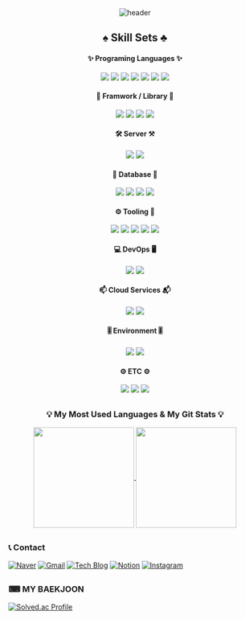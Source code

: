 <!-- ## Hi there 👋 -->
<!--
**sebin0918/sebin0918** is a ✨ _special_ ✨ repository because its `README.md` (this file) appears on your GitHub profile.
Here are some ideas to get you started:

- 🔭 I’m currently working on ...
- 🌱 I’m currently learning ...
- 👯 I’m looking to collaborate on ...
- 🤔 I’m looking for help with ...
- 💬 Ask me about ...
- 📫 How to reach me: ...
- 😄 Pronouns: ...
- ⚡ Fun fact: ...
-->

<div align="center">
    <img src="https://capsule-render.vercel.app/api?type=Waving&color=auto&height=300&section=header&text=Sebin%20Github&desc=welcome%20junior%20developer%20Github&descSize=30&fontSize=90&fontColor=#ffffff&fontAlignY=60&desc=Desc&descAlignY=20" alt="header">
</div>

## <div align="center">♠ Skill Sets ♣</div>
#### <div align="center">✨ Programing Languages ✨</div>
<div align="center">
    <img src="https://img.shields.io/badge/Java-007396?style=for-the-badge&logo=java&logoColor=white"> 
    <img src="https://img.shields.io/badge/JavaScript-F7DF1E?style=for-the-badge&logo=javascript&logoColor=black">
    <img src="https://img.shields.io/badge/Python-3776AB?style=for-the-badge&logo=python&logoColor=white"> 
    <img src="https://img.shields.io/badge/HTML5-E34F26?style=for-the-badge&logo=html5&logoColor=white"> 
    <img src="https://img.shields.io/badge/CSS-1572B6?style=for-the-badge&logo=css3&logoColor=white"> 
    <img src="https://img.shields.io/badge/C-A8B9CC?style=for-the-badge&logo=c&logoColor=black"> 
    <img src="https://img.shields.io/badge/XML-005FAD?style=for-the-badge&logo=xml&logoColor=white"> 
</div>

#### <div align="center">📌 Framwork / Library 📌</div>
<div align="center">
    <img src="https://img.shields.io/badge/Spring-6DB33F?style=for-the-badge&logo=spring&logoColor=white"> 
    <img src="https://img.shields.io/badge/Spring Boot-6DB33F?style=for-the-badge&logo=spring boot&logoColor=white"> 
    <img src="https://img.shields.io/badge/Andoid-34A853?style=for-the-badge&logo=android&logoColor=white">
    <img src="https://img.shields.io/badge/React-61DAFB?style=for-the-badge&logo=react&logoColor=black">
</div>

#### <div align="center">🛠 Server ⚒</div> 
<div align="center">
    <img src="https://img.shields.io/badge/Apache Tomcat-F8DC75?style=for-the-badge&logo=apachetomcat&logoColor=black">
    <img src="https://img.shields.io/badge/Nginx-009639?style=for-the-badge&logo=nginx&logoColor=white">
</div>

#### <div align="center">📁 Database 📂</div>
<div align="center">
    <img src="https://img.shields.io/badge/MySQL-4479A1?style=for-the-badge&logo=mysql&logoColor=white"> 
    <img src="https://img.shields.io/badge/MariaDB-F80000?style=for-the-badge&logo=mariadb&logoColor=white">
    <img src="https://img.shields.io/badge/H2-004F9F?style=for-the-badge&logo=h2&logoColor=white">
    <img src="https://img.shields.io/badge/Redis-FF4438?style=for-the-badge&logo=redis&logoColor=white">
</div>

#### <div align="center">⚙ Tooling 🔧</div>
<div align= "center">
    <img src="https://img.shields.io/badge/GitHub-181717?style=for-the-badge&logo=github&logoColor=white">
    <img src="https://img.shields.io/badge/Visual Studio Code-007ACC?style=for-the-badge&logo=visualstudiocode&logoColor=white">
    <img src="https://img.shields.io/badge/Intellij idea-000000?style=for-the-badge&logo=intellij idea&logoColor=white">
    <img src="https://img.shields.io/badge/Eclipse-2C2255?style=for-the-badge&logo=eclipse ide&logoColor=white">
    <img src="https://img.shields.io/badge/Andoid Studio-3DDC84?style=for-the-badge&logo=android studio&logoColor=white">
</div>

#### <div align="center">💻 DevOps 🖥</div>
<div align="center">
    <img src="https://img.shields.io/badge/GitHub Actions-2088FF?style=for-the-badge&logo=githubactions&logoColor=white">
    <img src="https://img.shields.io/badge/Docker-2496ED?style=for-the-badge&logo=Docker&logoColor=white">
</div>

#### <div align="center">📫 Cloud Services 📬</div>
<div align="center">
    <img src="https://img.shields.io/badge/AWS EC2-FF9900?style=for-the-badge&logo=amazon ec2&logoColor=white">
    <img src="https://img.shields.io/badge/AWS VPC-232F3E?style=for-the-badge&logo=amazon&logoColor=white">
</div>

#### <div align="center">🎚 Environment 🎚</div>
<div align="center">
    <img src="https://img.shields.io/badge/Linux-FCC624?style=for-the-badge&logo=linux&logoColor=black">
    <img src="https://img.shields.io/badge/Node.js-5FA04E?style=for-the-badge&logo=node.js&logoColor=white">
</div>

#### <div align="center">⚙ ETC ⚙</div>
<div align="center">
    <img src="https://img.shields.io/badge/Notion-000000?style=for-the-badge&logo=notion&logoColor=white">
    <img src="https://img.shields.io/badge/Figma-F24E1E?style=for-the-badge&logo=figma&logoColor=white">
    <img src="https://img.shields.io/badge/ERD Cloud-000000?style=for-the-badge&logo=erdcloud&logoColor=white">
</div>

## <h3 align="center">💡 My Most Used Languages & My Git Stats 💡</h3>
<p align="center">
  <a href="https://github.com/${sebin0918}">
    <img align="center" src="https://github-readme-stats.vercel.app/api/top-langs/?username=sebin&layout=compact&show_icons=${true}&show_owner=${ture}&hide_title=${ture}&theme=${nord}&hide=CSS,coffeescript" style="height: 200px;" />
  </a>
  
  <a href="https://github.com/${sebim0918}">
    <img align="center" src="https://github-readme-stats.vercel.app/api?username=sebin0918&hide_title=${true}&show_icons=${true}&include_all_commits=${true}&theme=${nord}" style="height: 200px;" />
  </a>
</p>




## <h3>📞 Contact</h3>
[![Naver](https://img.shields.io/badge/Naver-03C75A?style=flat&logo=naver&logoColor=white)](mailto:sebin0918@naver.com)
[![Gmail](https://img.shields.io/badge/Gmail-EA4335?style=flat&logo=gmail&logoColor=white)](mailto:dlavkffk0918@gmail.com)
[![Tech Blog](https://img.shields.io/badge/Tech%20Blog-181717?style=flat&logo=github&logoColor=white)](https://github.com/sebin0918)
[![Notion](https://img.shields.io/badge/Notion-000000?style=flat&logo=notion&logoColor=white)](https://github.com/sebin0918)
[![Instagram](https://img.shields.io/badge/instagram-E4405F?style=flat&logo=instagram&logoColor=white)](https://www.instagram.com/imsebin8109/)


<!-- https://github.com/kyechan99/capsule-render?tab=readme-ov-file#how-to-use -->
## <h3>⌨ MY BAEKJOON</h3>
<div >
  <a href="https://solved.ac/sebin0918/">
    <img src="http://mazassumnida.wtf/api/v2/generate_badge?boj=sebin0918" alt="Solved.ac Profile" />
  </a>
</div>
